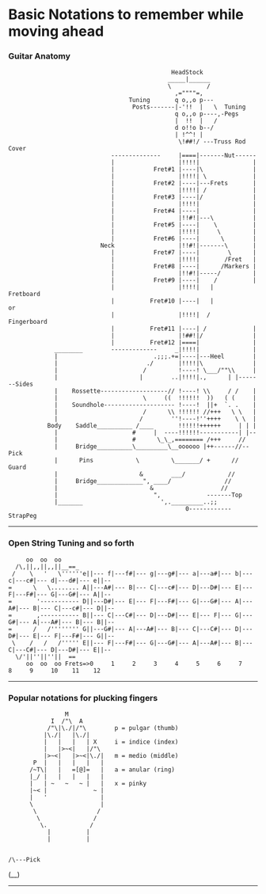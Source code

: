 # Basic Notations to remember while moving ahead

### Guitar Anatomy

                                                  HeadStock
                                                 _____|______
                                                 \          /
                                                   ,=""""=,
                                      Tuning       q o,,o p---
                                       Posts-------|-'!!  |   \  Tuning
                                                   q o,,o p----,-Pegs
                                                   |  !!  |   /
                                                   d o!!o b--/
                                                   | !^^! |
                                                    \!##!/ ---Truss Rod Cover
                                 --------------     |====|-------Nut------
                                 |                  |!!!!|               |
                                 |           Fret#1 |----|\              |
                                 |                  |!!!!| \             |
                                 |           Fret#2 |----|---Frets       |
                                 |                  |!!!!| /             |
                                 |           Fret#3 |----|/              |
                                 |                  |!!!!|               |
                                 |           Fret#4 |----|               |
                                 |                  |!!#!|---\           |
                                 |           Fret#5 |----|    \          |
                                 |                  |!!!!|     \         |
                                 |           Fret#6 |----|      \        |
                              Neck                  |!!#!|-------\       |
                                 |           Fret#7 |----|        \      |
                                 |                  |!!!!|       /Fret   |
                                 |           Fret#8 |----|      /Markers |
                                 |                  |!!#!|-----/         |
                                 |           Fret#9 |----|    /          |
                                 |                  |!!!!|   |      Fretboard
                                 |          Fret#10 |----|   |           or
                                 |                  |!!!!|  /       Fingerboard
                                 |          Fret#11 |----| /             |
                                 |                  |!##!|/              |
                                 |          Fret#12 |====|               |
                 ________        -------------     _|!!!!|               |
                 |                           .;;;.+=|----|---Heel        |
                 |                         ./       |!!!!|\              |
                 |                        /         !----! \___/""\\     |
                 |                       |        ..|!!!!|.,      | |-------Sides
                 |    Rossette-------------------// !----! \\     / /    |
                 |                        \     ((  !!!!!!  ))   ( (     |
                 |    Soundhole-------------------- !----!  ||+  `. .    |
                 |                        /      \\ !!!!!! //+++   \ \   |
                 |                       /        ''!----!''++++    \ \  |
               Body    Saddle__________ /____       !!!!!!++++++     | | |
                 |                     #     |  ----!!!!!!-----------| |--
                 |                     #      \_\_,======== /+++     //
                 |     Bridge__________\_________\__oooooo |++------//--Pick
                 |      Pins            \         \_______/ +      //   Guard
                 |                       &        ___/            //
                 |     Bridge_____________", ____/               //
                 |                          &                   //
                 |                           ",             -------Top
                 |_______                      ',._________..;;
                                                      0------------StrapPeg

---

### Open String Tuning and so forth


         oo  oo  oo
      /\,||,,||,,||__==_
     /    \   '   \''''''e||--- f|---f#|--- g|---g#|--- a|---a#|--- b|--- c|---c#|--- d|---d#|--- e||--
    =      \   \........ A||---A#|--- B|--- C|---c#|--- D|---D#|--- E|--- F|---F#|--- G|---G#|--- A||--
    =       '----------- D||---D#|--- E|--- F|---F#|--- G|---G#|--- A|---A#|--- B|--- C|---c#|--- D||--
    =       ,----------- B||--- C|---C#|--- D|---D#|--- E|--- F|--- G|---G#|--- A|---A#|--- B|--- B||--
    =      /   /'''''''' G||---G#|--- A|---A#|--- B|--- C|---C#|--- D|---D#|--- E|--- F|---F#|--- G||--
     \    /   /   /''''' E||--- F|---F#|--- G|---G#|--- A|---A#|--- B|--- C|---C#|--- D|---D#|--- E||--
      \/'||''||''||  ==
         oo  oo  oo Frets=>0     1     2     3     4     5     6     7     8     9     10    11    12

---

### Popular notations for plucking fingers

                    M
                I  /"\  A
               /"\|\./|/"\        p = pulgar (thumb)
              |\./|   |\./|
              |   |   |   | X     i = indice (index)
              |   |>~<|   |/"\
              |>~<|   |>~<|\./|   m = medio (middle)
           P  |   |   |   |   |
          /~T\|   |   =[@]=   |   a = anular (ring)
          |_/ |   |   |   |   |
          |   | ~   ~   ~ |   |   x = pinky
          |~< |             ~ |
          |   '               |
          \                   |
           \                 /
            \               /
             \.            /
               |          |
               |          |


    /\---Pick
   (__)

---

